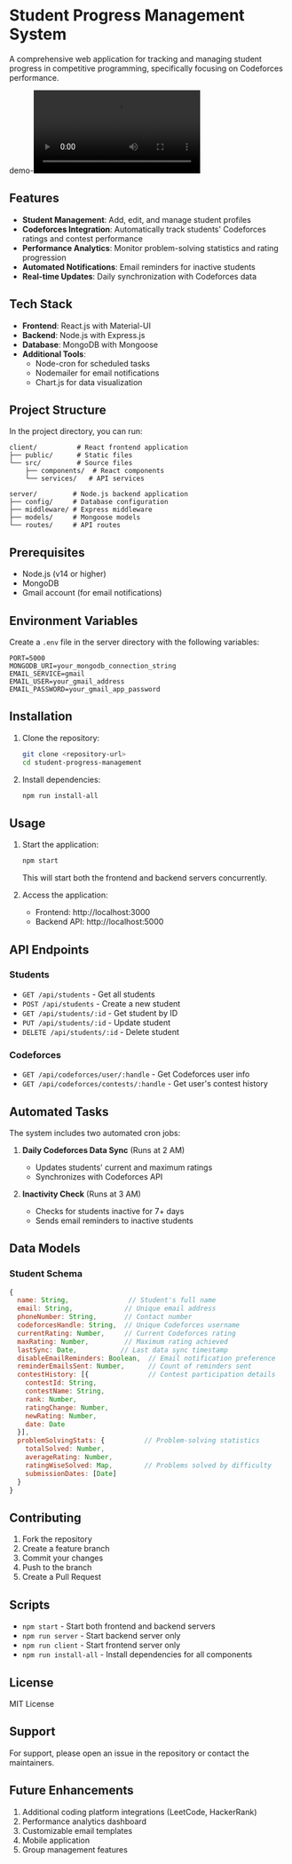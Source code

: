 # Student Progress Management System

A comprehensive web application for tracking and managing student progress in competitive programming, specifically focusing on Codeforces performance.

demo-<video controls src="demo.mp4" title="Title"></video>

## Features

- **Student Management**: Add, edit, and manage student profiles
- **Codeforces Integration**: Automatically track students' Codeforces ratings and contest performance
- **Performance Analytics**: Monitor problem-solving statistics and rating progression
- **Automated Notifications**: Email reminders for inactive students
- **Real-time Updates**: Daily synchronization with Codeforces data

## Tech Stack

- **Frontend**: React.js with Material-UI
- **Backend**: Node.js with Express.js
- **Database**: MongoDB with Mongoose
- **Additional Tools**: 
  - Node-cron for scheduled tasks
  - Nodemailer for email notifications
  - Chart.js for data visualization

## Project Structure

In the project directory, you can run:

```
client/          # React frontend application
├── public/      # Static files
└── src/         # Source files
    ├── components/  # React components
    └── services/   # API services

server/         # Node.js backend application
├── config/     # Database configuration
├── middleware/ # Express middleware
├── models/     # Mongoose models
└── routes/     # API routes
```

## Prerequisites

- Node.js (v14 or higher)
- MongoDB
- Gmail account (for email notifications)

## Environment Variables

Create a `.env` file in the server directory with the following variables:

```env
PORT=5000
MONGODB_URI=your_mongodb_connection_string
EMAIL_SERVICE=gmail
EMAIL_USER=your_gmail_address
EMAIL_PASSWORD=your_gmail_app_password
```

## Installation

1. Clone the repository:
   ```bash
   git clone <repository-url>
   cd student-progress-management
   ```

2. Install dependencies:
   ```bash
   npm run install-all
   ```

## Usage

1. Start the application:
   ```bash
   npm start
   ```
   This will start both the frontend and backend servers concurrently.

2. Access the application:
   - Frontend: http://localhost:3000
   - Backend API: http://localhost:5000

## API Endpoints

### Students

- `GET /api/students` - Get all students
- `POST /api/students` - Create a new student
- `GET /api/students/:id` - Get student by ID
- `PUT /api/students/:id` - Update student
- `DELETE /api/students/:id` - Delete student

### Codeforces

- `GET /api/codeforces/user/:handle` - Get Codeforces user info
- `GET /api/codeforces/contests/:handle` - Get user's contest history

## Automated Tasks

The system includes two automated cron jobs:

1. **Daily Codeforces Data Sync** (Runs at 2 AM)
   - Updates students' current and maximum ratings
   - Synchronizes with Codeforces API

2. **Inactivity Check** (Runs at 3 AM)
   - Checks for students inactive for 7+ days
   - Sends email reminders to inactive students

## Data Models

### Student Schema

```javascript
{
  name: String,               // Student's full name
  email: String,             // Unique email address
  phoneNumber: String,       // Contact number
  codeforcesHandle: String,  // Unique Codeforces username
  currentRating: Number,     // Current Codeforces rating
  maxRating: Number,         // Maximum rating achieved
  lastSync: Date,           // Last data sync timestamp
  disableEmailReminders: Boolean,  // Email notification preference
  reminderEmailsSent: Number,      // Count of reminders sent
  contestHistory: [{               // Contest participation details
    contestId: String,
    contestName: String,
    rank: Number,
    ratingChange: Number,
    newRating: Number,
    date: Date
  }],
  problemSolvingStats: {          // Problem-solving statistics
    totalSolved: Number,
    averageRating: Number,
    ratingWiseSolved: Map,        // Problems solved by difficulty
    submissionDates: [Date]
  }
}
```

## Contributing

1. Fork the repository
2. Create a feature branch
3. Commit your changes
4. Push to the branch
5. Create a Pull Request

## Scripts

- `npm start` - Start both frontend and backend servers
- `npm run server` - Start backend server only
- `npm run client` - Start frontend server only
- `npm run install-all` - Install dependencies for all components

## License

MIT License

## Support

For support, please open an issue in the repository or contact the maintainers.

## Future Enhancements

1. Additional coding platform integrations (LeetCode, HackerRank)
2. Performance analytics dashboard
3. Customizable email templates
4. Mobile application
5. Group management features


